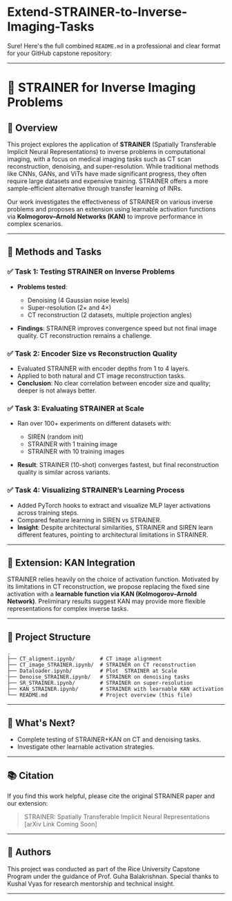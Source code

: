 # Extend-STRAINER-to-Inverse-Imaging-Tasks
Sure! Here's the full combined `README.md` in a professional and clear format for your GitHub capstone repository:

---

# 🧠 STRAINER for Inverse Imaging Problems

## 📘 Overview

This project explores the application of **STRAINER** (Spatially Transferable Implicit Neural Representations) to inverse problems in computational imaging, with a focus on medical imaging tasks such as CT scan reconstruction, denoising, and super-resolution. While traditional methods like CNNs, GANs, and ViTs have made significant progress, they often require large datasets and expensive training. STRAINER offers a more sample-efficient alternative through transfer learning of INRs.

Our work investigates the effectiveness of STRAINER on various inverse problems and proposes an extension using learnable activation functions via **Kolmogorov–Arnold Networks (KAN)** to improve performance in complex scenarios.

---

## 🧪 Methods and Tasks

### ✅ Task 1: Testing STRAINER on Inverse Problems

* **Problems tested**:

  * Denoising (4 Gaussian noise levels)
  * Super-resolution (2× and 4×)
  * CT reconstruction (2 datasets, multiple projection angles)
* **Findings**: STRAINER improves convergence speed but not final image quality. CT reconstruction remains a challenge.

### ✅ Task 2: Encoder Size vs Reconstruction Quality

* Evaluated STRAINER with encoder depths from 1 to 4 layers.
* Applied to both natural and CT image reconstruction tasks.
* **Conclusion**: No clear correlation between encoder size and quality; deeper is not always better.

### ✅ Task 3: Evaluating STRAINER at Scale

* Ran over 100+ experiments on different datasets with:

  * SIREN (random init)
  * STRAINER with 1 training image
  * STRAINER with 10 training images
* **Result**: STRAINER (10-shot) converges fastest, but final reconstruction quality is similar across variants.

### ✅ Task 4: Visualizing STRAINER’s Learning Process

* Added PyTorch hooks to extract and visualize MLP layer activations across training steps.
* Compared feature learning in SIREN vs STRAINER.
* **Insight**: Despite architectural similarities, STRAINER and SIREN learn different features, pointing to architectural limitations in STRAINER.

---

## 🚧 Extension: KAN Integration

STRAINER relies heavily on the choice of activation function. Motivated by its limitations in CT reconstruction, we propose replacing the fixed sine activation with a **learnable function via KAN (Kolmogorov–Arnold Network)**. Preliminary results suggest KAN may provide more flexible representations for complex inverse tasks.


---

## 📁 Project Structure

```
.
├── CT_aligment.ipynb/        # CT image alignment
├── CT_image_STRAINER.ipynb/  # STRAINER on CT reconstruction
├── Dataloader.ipynb/         # Plot  STRAINER at Scale
├── Denoise_STRAINER.ipynb/   # STRAINER on denoising tasks
├── SR_STRAINER.ipynb/        # STRAINER on super-resolution
├── KAN_STRAINER.ipynb/       # STRAINER with learnable KAN activation
└── README.md                 # Project overview (this file)
```

---

## 🚀 What's Next?

* Complete testing of STRAINER+KAN on CT and denoising tasks.
* Investigate other learnable activation strategies.


---

## 📚 Citation

If you find this work helpful, please cite the original STRAINER paper and our extension:

> STRAINER: Spatially Transferable Implicit Neural Representations
> \[arXiv Link Coming Soon]

---

## 🙋 Authors

This project was conducted as part of the Rice University Capstone Program under the guidance of Prof. Guha Balakrishnan. Special thanks to Kushal Vyas for research mentorship and technical insight.

---
